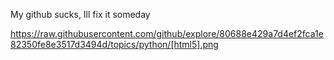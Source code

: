 My github sucks, Ill fix it someday

<!---
castle88/castle88 is a ✨ special ✨ repository because its `README.md` (this file) appears on your GitHub profile.
You can click the Preview link to take a look at your changes.
--->
https://raw.githubusercontent.com/github/explore/80688e429a7d4ef2fca1e82350fe8e3517d3494d/topics/python/[html5].png
